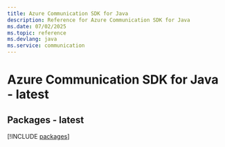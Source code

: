 ```yaml
---
title: Azure Communication SDK for Java
description: Reference for Azure Communication SDK for Java
ms.date: 07/02/2025
ms.topic: reference
ms.devlang: java
ms.service: communication
---
```

# Azure Communication SDK for Java - latest
## Packages - latest
[!INCLUDE [packages](communication-index.md)]